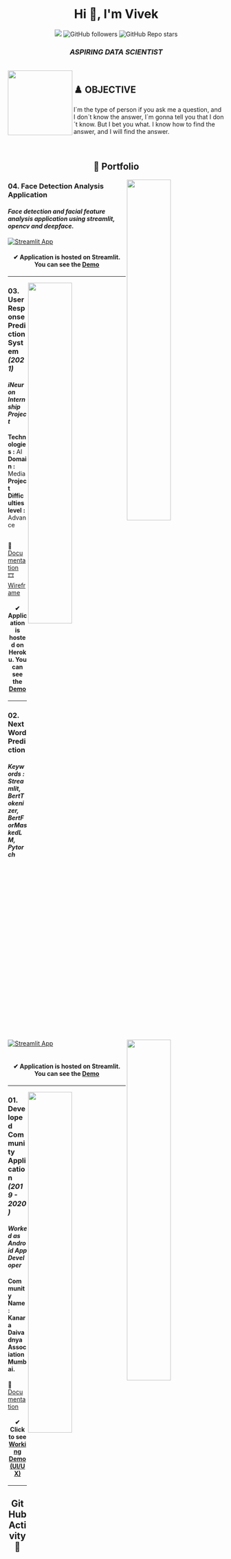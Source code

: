 <div align = "center">
<h1 align="center">Hi 👋, I'm Vivek</h1>
  
![](https://komarev.com/ghpvc/?username=7Vivek&label=PROFILE+VIEWS&color=41B883)
![GitHub followers](https://img.shields.io/github/followers/7Vivek?style=social)
![GitHub Repo stars](https://img.shields.io/github/stars/7Vivek/7Vivek?style=social)
</div>

<h3 align="center"><i>ASPIRING DATA SCIENTIST</i></h3>
</br>
<img align = "left" src="https://user-images.githubusercontent.com/77670138/137456195-9ee9b879-dd2e-4976-8609-b6d40eae057c.png" style="width:150px;height:150px;"></img>    
<h2>♟️ OBJECTIVE </h2>
<p>I´m the type of person if you ask me a question, and I don´t know the answer, 
  I´m gonna tell you that I don´t know. But I bet you what. 
  I know how to find the answer, and I will find the answer.</p>
</br>

<h2 align="center"> 📑 Portfolio </h2>

<a href="https://github.com/7Vivek/Face-detection-analysis"><img align="right" width="45%" src="https://github-readme-stats.vercel.app/api/pin/?username=7Vivek&repo=Face-detection-analysis&theme=jolly"></a>
<h3 align = "left"><b>04.</b> Face Detection Analysis Application </h3>
<h4><i>Face detection and facial feature analysis application using streamlit, opencv and deepface.</i></h4>

[![Streamlit App](https://static.streamlit.io/badges/streamlit_badge_black_white.svg)](https://share.streamlit.io/7vivek/face-detection-analysis/main/app.py)
<h4 align = "center"> ✔ Application is hosted on Streamlit. You can see the <a href="https://share.streamlit.io/7vivek/face-detection-analysis/main/app.py">Demo</a></h4>
<hr></hr>

<a href="https://github.com/7Vivek/User-Response-Prediction-System"><img align="right" width="45%" src="https://github-readme-stats.vercel.app/api/pin/?username=7Vivek&repo=User-Response-Prediction-System&theme=yeblu"></a>

<h3 align = "left"><b>03.</b> User Response Prediction System <i>(2021)</i></h3>
<h4><i>iNeuron Internship Project</i></h4>
<b>Technologies :</b> AI <br>
<b>Domain :</b> Media<br>
<b>Project Difficulties level :</b> Advance
<br>
<br>

📃 [Documentation](https://github.com/7Vivek/User-Response-Prediction-System/blob/main/Documentation/User%20Response%20Prediction%20System%20using%20Machine%20Learning%20Techniques.pdf)
<br>
🎞 [Wireframe](https://github.com/7Vivek/User-Response-Prediction-System/blob/main/Documentation/Wireframe%20Documentation.pdf)
<h4 align = "center"> ✔ Application is hosted on Heroku. You can see the <a href="https://user-response-prediction.herokuapp.com/"> Demo </a></h4>
<hr></hr>

<a href="https://github.com/7Vivek/Next-Word-Prediction-Streamlit"><img align="right" width="45%" src="https://github-readme-stats.vercel.app/api/pin/?username=7Vivek&repo=Next-Word-Prediction-Streamlit&theme=algolia"></a>
<h3 align = "left"><b>02.</b> Next Word Prediction </h3>
<h4> <i> Keywords : Streamlit, BertTokenizer, BertForMaskedLM, Pytorch</i></h4>

[![Streamlit App](https://static.streamlit.io/badges/streamlit_badge_black_white.svg)](https://share.streamlit.io/7vivek/next-word-prediction-streamlit/main/app.py)
<br><br>
<h4 align = "center"> ✔ Application is hosted on Streamlit. You can see the <a href="https://share.streamlit.io/7vivek/next-word-prediction-streamlit/main/app.py">Demo</a></h4>
<hr></hr>

<a href="https://github.com/7Vivek/Community-Android-Application-KDA"><img align="right" width="45%" src="https://github-readme-stats.vercel.app/api/pin/?username=7Vivek&repo=Community-Android-Application-KDA&theme=dark"></a>
<h3 align = "left"><b>01.</b> Developed Community Application <i>(2019 - 2020)</i></h3>
<h4> <i>Worked as Android App Developer </i> </h4>
<h4> Community Name : Kanara Daivadnya Association Mumbai. </h4>

📃 [Documentation](https://github.com/7Vivek/Community-Android-Application-KDA/blob/main/Documentation.pdf)
<h4 align = "center">✔ Click to see <a href="https://user-images.githubusercontent.com/77670138/135710907-01479f8b-e2ee-4267-8ea3-2163de2b6a52.mp4"> Working Demo (UI/UX)</a></h4>
<hr></hr>

<div align = "center">
<h2> GitHub Activity 🚀</h2> 

![GitHub commit activity](https://img.shields.io/github/commit-activity/w/7Vivek/7Vivek?color=FEEC37)
![GitHub contributors](https://img.shields.io/github/contributors/7Vivek/7Vivek?color=7FE25A)
![GitHub last commit](https://img.shields.io/github/last-commit/7Vivek/7Vivek?color=23AA8F)
![Relative date](https://img.shields.io/date/1635386951?color=5B798A) 

![trophy](https://github-profile-trophy.vercel.app/?username=7Vivek&theme=flat)  
&nbsp;  
<a href="https://github.com/7Vivek/7Vivek"><img align="center" width="40%" src="https://github-readme-stats.vercel.app/api/top-langs/?username=7Vivek&layout=compact&theme=vue-dark"></a>&nbsp;&nbsp;&nbsp;&nbsp;
<a href="https://github.com/7Vivek/7Vivek"><img align="center" width="50%" src="https://github-readme-stats.vercel.app/api?username=7Vivek&show_icons=true&theme=vue-dark"></a>
</br></br>
<a href="https://github.com/7Vivek/7Vivek"><img align="center" width="55%" src="https://github-readme-streak-stats.herokuapp.com/?user=7Vivek&theme=vue-dark"></a>
</br></br>
</div>
</br>

<div align = "center">
<h2 align="center"> 📚 Top Repositories </h2>

[![Readme Card](https://github-readme-stats.vercel.app/api/pin/?username=7Vivek&repo=Amazon-Case-Study&theme=material-palenight)](https://github.com/7Vivek/Amazon-Case-Study)
[![Readme Card](https://github-readme-stats.vercel.app/api/pin/?username=7Vivek&repo=Data-Visualization-Techniques&theme=ayu-mirage)](https://github.com/7Vivek/Data-Visualization-Techniques)
</div>
<br>

<h2 align="center"> ✒ Languages and Tools 🛠 </h2>
<div align = "center">

![Adobe Photoshop](https://img.shields.io/badge/adobephotoshop-%2331A8FF.svg?style=for-the-badge&logo=adobephotoshop&logoColor=white)
![Visual Studio Code](https://img.shields.io/badge/Visual%20Studio%20Code-0078d7.svg?style=for-the-badge&logo=visual-studio-code&logoColor=white)
![C](https://img.shields.io/badge/c-%2300599C.svg?style=for-the-badge&logo=c&logoColor=white)
![C#](https://img.shields.io/badge/c%23-%23239120.svg?style=for-the-badge&logo=c-sharp&logoColor=white)
![C++](https://img.shields.io/badge/c++-%2300599C.svg?style=for-the-badge&logo=c%2B%2B&logoColor=white)
![CSS3](https://img.shields.io/badge/css3-%231572B6.svg?style=for-the-badge&logo=css3&logoColor=white)
![HTML5](https://img.shields.io/badge/html5-%23E34F26.svg?style=for-the-badge&logo=html5&logoColor=white)
![Java](https://img.shields.io/badge/java-%23ED8B00.svg?style=for-the-badge&logo=java&logoColor=white)
![JavaScript](https://img.shields.io/badge/javascript-%23323330.svg?style=for-the-badge&logo=javascript&logoColor=%23F7DF1E)
![Python](https://img.shields.io/badge/python-3670A0?style=for-the-badge&logo=python&logoColor=ffdd54)
![R](https://img.shields.io/badge/r-%23276DC3.svg?style=for-the-badge&logo=r&logoColor=white)
![img](https://img.shields.io/badge/RStudio-75AADB?style=for-the-badge&logo=RStudio&logoColor=white)
![Anaconda](https://img.shields.io/badge/Anaconda-%2344A833.svg?style=for-the-badge&logo=anaconda&logoColor=white)
![CodePen](https://img.shields.io/badge/CodePen-white?style=for-the-badge&logo=codepen&logoColor=black)
![Android Studio](https://img.shields.io/badge/Android%20Studio-3DDC84.svg?style=for-the-badge&logo=android-studio&logoColor=white)
![Jupyter Notebook](https://img.shields.io/badge/jupyter-%23FA0F00.svg?style=for-the-badge&logo=jupyter&logoColor=white)
![Spyder](https://img.shields.io/badge/Spyder-838485?style=for-the-badge&logo=spyder%20ide&logoColor=maroon)
![Firebase](https://img.shields.io/badge/firebase-%23039BE5.svg?style=for-the-badge&logo=firebase)
![img](https://img.shields.io/badge/PowerBI-F2C811?style=for-the-badge&logo=Power%20BI&logoColor=white)
![SQLite](https://img.shields.io/badge/sqlite-%2307405e.svg?style=for-the-badge&logo=sqlite&logoColor=white)
![img](https://img.shields.io/badge/Colab-F9AB00?style=for-the-badge&logo=googlecolab&color=525252)
![img](https://img.shields.io/badge/Wordpress-21759B?style=for-the-badge&logo=wordpress&logoColor=white)
 </div>
 </br>
 <h2 align="left">🤝🏻 Connect with Me </h2>
 
 [![LinkedIn](https://img.shields.io/badge/VivekLimbad-0077B5?style=for-the-badge&logo=linkedin&logoColor=white)](https://www.linkedin.com/in/vivek-limbad-412667215/)
 [![Gmail](https://img.shields.io/badge/viveklimbad1010@gmail.com-D14836?style=for-the-badge&logo=gmail&logoColor=white)](https://mail.google.com/mail/u/0/?tab=rm&ogbl#inbox)
